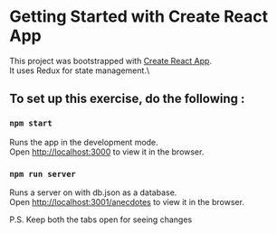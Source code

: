 # Getting Started with Create React App

This project was bootstrapped with [Create React App](https://github.com/facebook/create-react-app).\
It uses Redux for state management.\

## To set up this exercise, do the following :

### `npm start`

Runs the app in the development mode.\
Open [http://localhost:3000](http://localhost:3000) to view it in the browser.

### `npm run server`

Runs a server on with db.json as a database.\
Open [http://localhost:3001/anecdotes](http://localhost:3001/anecdotes) to view it in the browser.

P.S. Keep both the tabs open for seeing changes
